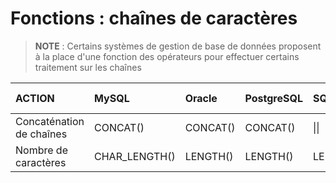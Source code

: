 # Fonctions : chaînes de caractères

> **NOTE** : Certains systèmes de gestion de base de données proposent à la place d'une fonction des opérateurs pour effectuer certains traitement sur les chaînes

|ACTION|MySQL|Oracle|PostgreSQL|SQLite|SQL Server|
|:--|:--|:--|:--|:--|:--|
|Concaténation de chaînes|CONCAT()|CONCAT()|CONCAT()|\|\||CONCAT()|
|Nombre de caractères|CHAR_LENGTH()|LENGTH()|LENGTH()|LENGTH()|LEN()|
